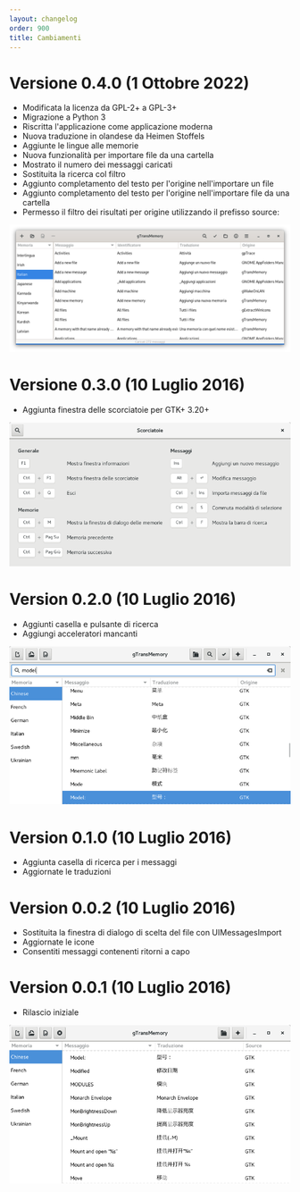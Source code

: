 ```yaml
---
layout: changelog
order: 900
title: Cambiamenti
---
```

# Versione 0.4.0 (1 Ottobre 2022)

* Modificata la licenza da GPL-2+ a GPL-3+
* Migrazione a Python 3
* Riscritta l'applicazione come applicazione moderna
* Nuova traduzione in olandese da Heimen Stoffels
* Aggiunte le lingue alle memorie
* Nuova funzionalità per importare file da una cartella
* Mostrato il numero dei messaggi caricati
* Sostituita la ricerca col filtro
* Aggiunto completamento del testo per l'origine nell'importare un file
* Aggiunto completamento del testo per l'origine nell'importare file da una cartella
* Permesso il filtro dei risultati per origine utilizzando il prefisso source:

![Finestra principale di gTransMemory 0.4.0](/resources/gtransmemory/archive/v0.4.0/italian/main.png)

# Versione 0.3.0 (10 Luglio 2016)

* Aggiunta finestra delle scorciatoie per GTK+ 3.20+

![Finestra scorciatoie di gTransMemory 0.3.0](/resources/gtransmemory/archive/v0.3.0/italian/shortcuts.png)

# Version 0.2.0 (10 Luglio 2016)

* Aggiunti casella e pulsante di ricerca
* Aggiungi acceleratori mancanti

![Casella di ricerca di gTransMemory 0.2.0](/resources/gtransmemory/archive/v0.2.0/italian/search.png)

# Version 0.1.0 (10 Luglio 2016)

* Aggiunta casella di ricerca per i messaggi
* Aggiornate le traduzioni

# Version 0.0.2 (10 Luglio 2016)

* Sostituita la finestra di dialogo di scelta del file con UIMessagesImport
* Aggiornate le icone
* Consentiti messaggi contenenti ritorni a capo

# Version 0.0.1 (10 Luglio 2016)

* Rilascio iniziale

![Main window di gTransMemory 0.0.1](/resources/gtransmemory/archive/v0.0.1/italian/main.png)
